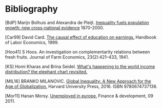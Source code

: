 # Bibliography

\[BdP\]
Marijn Bolhuis and Alexandra de Pleijt. [Inequality fuels population growth: new cross-national evidence](https://www.ehs.org.uk/press/inequality-fuels-population-growth-new-cross-national-evidence-1870-2000) 1870-2000.

\[Car99\]
David Card. [The causal effect of education on earnings.](https://davidcard.berkeley.edu/papers/causal_educ_earnings.pdf) Handbook of Labor Economics, 1999.

\[Hoo41\]
S Hoos. An investigation on complementarity relations between fresh fruits. Journal of Farm Economics, 23(2):421–433, 1941.

\[KS\]
Homi Kharas and Brina Seidel. [What's happening to the world income distribution? the elephant chart revisited.](https://www.brookings.edu/research/whats-happening-to-the-world-income-distribution-the-elephant-chart-revisited/)

\[MIL16\]
BRANKO MILANOVIC. [Global Inequality: A New Approach for the Age of Globalization.](http://www.jstor.org/stable/j.ctvjghwk4) Harvard University Press, 2016. ISBN 9780674737136.

\[Mor11\]
Hanan Morsy. [Unemployed in europe.](https://www.researchgate.net/publication/341109902_Unemployed_in_Europe) Finance & development, 09 2011.